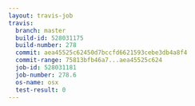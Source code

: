 ```yaml
---
layout: travis-job
travis:
  branch: master
  build-id: 528031175
  build-number: 278
  commit: aea45525c62450d7bccfd6621593cebe3db4a8f4
  commit-range: 75813bfb46a7...aea45525c624
  job-id: 528031181
  job-number: 278.6
  os-name: osx
  test-result: 0
---
```

